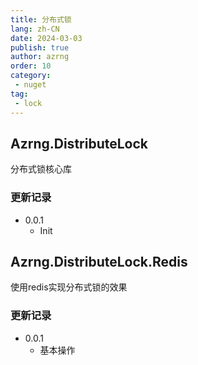 ```yaml
---
title: 分布式锁
lang: zh-CN
date: 2024-03-03
publish: true
author: azrng
order: 10
category:
 - nuget
tag:
 - lock
---
```


## Azrng.DistributeLock

分布式锁核心库

### 更新记录

* 0.0.1
  * Init

## Azrng.DistributeLock.Redis

使用redis实现分布式锁的效果

### 更新记录

* 0.0.1
  * 基本操作